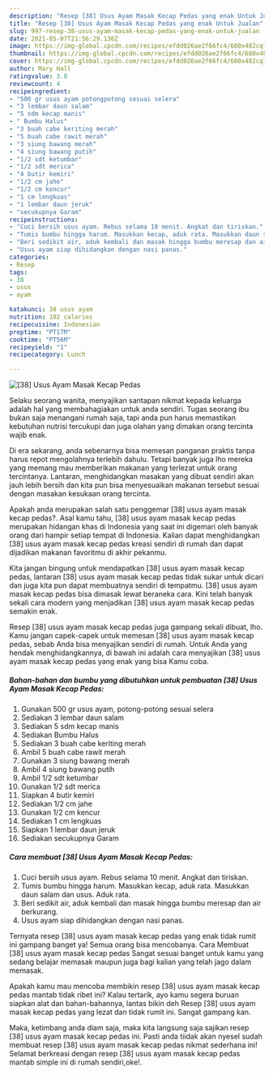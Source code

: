 ```yaml
---
description: "Resep [38] Usus Ayam Masak Kecap Pedas yang enak Untuk Jualan"
title: "Resep [38] Usus Ayam Masak Kecap Pedas yang enak Untuk Jualan"
slug: 997-resep-38-usus-ayam-masak-kecap-pedas-yang-enak-untuk-jualan
date: 2021-05-07T21:56:29.136Z
image: https://img-global.cpcdn.com/recipes/efdd026ae2f66fc4/680x482cq70/38-usus-ayam-masak-kecap-pedas-foto-resep-utama.jpg
thumbnail: https://img-global.cpcdn.com/recipes/efdd026ae2f66fc4/680x482cq70/38-usus-ayam-masak-kecap-pedas-foto-resep-utama.jpg
cover: https://img-global.cpcdn.com/recipes/efdd026ae2f66fc4/680x482cq70/38-usus-ayam-masak-kecap-pedas-foto-resep-utama.jpg
author: Mary Hall
ratingvalue: 3.8
reviewcount: 4
recipeingredient:
- "500 gr usus ayam potongpotong sesuai selera"
- "3 lembar daun salam"
- "5 sdm kecap manis"
- " Bumbu Halus"
- "3 buah cabe keriting merah"
- "5 buah cabe rawit merah"
- "3 siung bawang merah"
- "4 siung bawang putih"
- "1/2 sdt ketumbar"
- "1/2 sdt merica"
- "4 butir kemiri"
- "1/2 cm jahe"
- "1/2 cm kencur"
- "1 cm lengkuas"
- "1 lembar daun jeruk"
- "secukupnya Garam"
recipeinstructions:
- "Cuci bersih usus ayam. Rebus selama 10 menit. Angkat dan tiriskan."
- "Tumis bumbu hingga harum. Masukkan kecap, aduk rata. Masukkan daun salam dan usus. Aduk rata."
- "Beri sedikit air, aduk kembali dan masak hingga bumbu meresap dan air berkurang."
- "Usus ayam siap dihidangkan dengan nasi panas."
categories:
- Resep
tags:
- 38
- usus
- ayam

katakunci: 38 usus ayam 
nutrition: 102 calories
recipecuisine: Indonesian
preptime: "PT17M"
cooktime: "PT56M"
recipeyield: "1"
recipecategory: Lunch

---
```



![[38] Usus Ayam Masak Kecap Pedas](https://img-global.cpcdn.com/recipes/efdd026ae2f66fc4/680x482cq70/38-usus-ayam-masak-kecap-pedas-foto-resep-utama.jpg)

Selaku seorang wanita, menyajikan santapan nikmat kepada keluarga adalah hal yang membahagiakan untuk anda sendiri. Tugas seorang ibu bukan saja menangani rumah saja, tapi anda pun harus memastikan kebutuhan nutrisi tercukupi dan juga olahan yang dimakan orang tercinta wajib enak.

Di era  sekarang, anda sebenarnya bisa memesan panganan praktis tanpa harus repot mengolahnya terlebih dahulu. Tetapi banyak juga lho mereka yang memang mau memberikan makanan yang terlezat untuk orang tercintanya. Lantaran, menghidangkan masakan yang dibuat sendiri akan jauh lebih bersih dan kita pun bisa menyesuaikan makanan tersebut sesuai dengan masakan kesukaan orang tercinta. 



Apakah anda merupakan salah satu penggemar [38] usus ayam masak kecap pedas?. Asal kamu tahu, [38] usus ayam masak kecap pedas merupakan hidangan khas di Indonesia yang saat ini digemari oleh banyak orang dari hampir setiap tempat di Indonesia. Kalian dapat menghidangkan [38] usus ayam masak kecap pedas kreasi sendiri di rumah dan dapat dijadikan makanan favoritmu di akhir pekanmu.

Kita jangan bingung untuk mendapatkan [38] usus ayam masak kecap pedas, lantaran [38] usus ayam masak kecap pedas tidak sukar untuk dicari dan juga kita pun dapat membuatnya sendiri di tempatmu. [38] usus ayam masak kecap pedas bisa dimasak lewat beraneka cara. Kini telah banyak sekali cara modern yang menjadikan [38] usus ayam masak kecap pedas semakin enak.

Resep [38] usus ayam masak kecap pedas juga gampang sekali dibuat, lho. Kamu jangan capek-capek untuk memesan [38] usus ayam masak kecap pedas, sebab Anda bisa menyajikan sendiri di rumah. Untuk Anda yang hendak menghidangkannya, di bawah ini adalah cara menyajikan [38] usus ayam masak kecap pedas yang enak yang bisa Kamu coba.

<!--inarticleads1-->

##### Bahan-bahan dan bumbu yang dibutuhkan untuk pembuatan [38] Usus Ayam Masak Kecap Pedas:

1. Gunakan 500 gr usus ayam, potong-potong sesuai selera
1. Sediakan 3 lembar daun salam
1. Sediakan 5 sdm kecap manis
1. Sediakan  Bumbu Halus
1. Sediakan 3 buah cabe keriting merah
1. Ambil 5 buah cabe rawit merah
1. Gunakan 3 siung bawang merah
1. Ambil 4 siung bawang putih
1. Ambil 1/2 sdt ketumbar
1. Gunakan 1/2 sdt merica
1. Siapkan 4 butir kemiri
1. Sediakan 1/2 cm jahe
1. Gunakan 1/2 cm kencur
1. Sediakan 1 cm lengkuas
1. Siapkan 1 lembar daun jeruk
1. Sediakan secukupnya Garam




<!--inarticleads2-->

##### Cara membuat [38] Usus Ayam Masak Kecap Pedas:

1. Cuci bersih usus ayam. Rebus selama 10 menit. Angkat dan tiriskan.
1. Tumis bumbu hingga harum. Masukkan kecap, aduk rata. Masukkan daun salam dan usus. Aduk rata.
1. Beri sedikit air, aduk kembali dan masak hingga bumbu meresap dan air berkurang.
1. Usus ayam siap dihidangkan dengan nasi panas.




Ternyata resep [38] usus ayam masak kecap pedas yang enak tidak rumit ini gampang banget ya! Semua orang bisa mencobanya. Cara Membuat [38] usus ayam masak kecap pedas Sangat sesuai banget untuk kamu yang sedang belajar memasak maupun juga bagi kalian yang telah jago dalam memasak.

Apakah kamu mau mencoba membikin resep [38] usus ayam masak kecap pedas mantab tidak ribet ini? Kalau tertarik, ayo kamu segera buruan siapkan alat dan bahan-bahannya, lantas bikin deh Resep [38] usus ayam masak kecap pedas yang lezat dan tidak rumit ini. Sangat gampang kan. 

Maka, ketimbang anda diam saja, maka kita langsung saja sajikan resep [38] usus ayam masak kecap pedas ini. Pasti anda tiidak akan nyesel sudah membuat resep [38] usus ayam masak kecap pedas nikmat sederhana ini! Selamat berkreasi dengan resep [38] usus ayam masak kecap pedas mantab simple ini di rumah sendiri,oke!.

